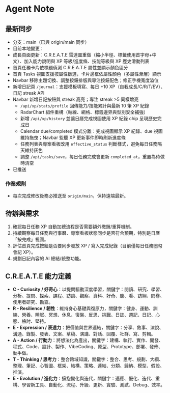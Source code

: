 # Agent Note

## 最新同步
- 分支：main（已與 origin/main 同步）
- 目前本地變更：
- 成長頁面更新：C.R.E.A.T.E 雷達圖重做（縮小半徑、標籤使用首字母+中文）、加入能力說明與 XP 等級/進度條、技能等級與 XP 歷史滑動列表
- 首頁任務卡片依標題偵測 C.R.E.A.T.E 屬性並顯示顏色區分
- 首頁 Tasks 視圖支援按屬性篩選，卡片邊框依屬性顏色（多屬性漸層）顯示
- Navbar 移除主題切換、調整按鈕排版與專注按鈕配色；修正手機寬度溢位
- 新增日記頁 `/journal`：支援模板填寫、每日 +10 XP（自我成長/C/R/T/EV）、日記 streak API
- Navbar 新增日記按鈕與 streak 高亮；專注 streak >5 同樣增亮
  - `/api/xp/stats/profile` 回傳能力/技能累計與最新 10 筆 XP 紀錄
  - RadarChart 組件重構（軸線、網格、標籤邊界與型別安全補強）
  - 新增 `/api/xp/history` 並讓日曆完成視圖使用 XP 紀錄 chip 呈現歷史完成日
  - Calendar due/completed 模式分離：完成視圖顯示 XP 紀錄、due 視圖維持拖曳；Navbar 監聽 XP 更新事件即時刷新進度條
  - 任務列表與專案看板改用 `effective_status` 判斷樣式，避免每日任務隔天維持灰色
  - 調整 `/api/tasks/save`，每日任務完成會更新 `completed_at`，重置為待做時清空
- 已推送

### 作業規則
- 每次完成修改後務必推送至 `origin/main`，保持遠端最新。

## 待辦與需求
1. 確認每日任務 XP 自動加總流程是否需要額外撤銷/重算機制。
2. 持續觀察每日任務與行事曆、專案看板狀態同步是否符合預期，特別是日曆「按完成」視圖。
3. 評估首頁完成按鈕是否要同步發放 XP / 寫入完成紀錄（目前僅每日任務圈勾會記 XP）。
4. 規劃日記內容的 AI 總結/統整功能。

## C.R.E.A.T.E 能力定義
- **C - Curiosity / 好奇心**：以提問驅動深度學習，關鍵字：閱讀、研究、學習、分析、提問、探索、課程、訪談、觀察、資料、好奇、聽、看、訪綱、問卷、使用者研究、勘查。
- **R - Resilience / 韌性**：維持身心基礎與復原力，關鍵字：健身、運動、訓練、營養、睡眠、冥想、休息、復盤、反思、挑戰、日誌、週記、日記、心態、檢討、堅持。
- **E - Expression / 表達力**：把價值與世界連結，關鍵字：分享、敘事、演說、溝通、錄製、發表、文案、草稿、演講、對話、回覆、社群、寫、剪輯。
- **A - Action / 行動力**：將想法化為產出，關鍵字：建構、執行、實作、開發、程式、Code、設計、製作、VibeCoding、原型、Prototype、部署、發佈、動手做。
- **T - Thinking / 思考力**：整合跨域知識，關鍵字：整合、思考、規劃、大綱、整理、筆記、心智圖、框架、結構、策略、連結、分類、歸納、模型、假設、推演。
- **E - Evolution / 進化力**：擁抱變化與迭代，關鍵字：適應、優化、迭代、重構、學習新工具、自動化、流程、升級、更新、實驗、測試、Debug、效率。
